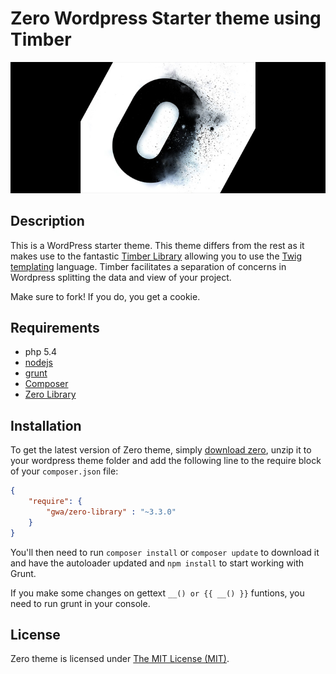 # Zero Wordpress Starter theme using Timber

![Zero](https://github.com/gwa/zero/blob/master/zero-header.jpg)

## Description

This is a WordPress starter theme. This theme differs from the rest as it makes use to the fantastic [Timber Library](http://upstatement.com/timber/) allowing you to use the [Twig templating](http://twig.sensiolabs.org/) language. Timber facilitates a separation of concerns in Wordpress splitting the data and view of your project.

Make sure to fork! If you do, you get a cookie.

## Requirements

* php 5.4
* [nodejs](https://nodejs.org/en/)
* [grunt](http://gruntjs.com/)
* [Composer](https://getcomposer.org/)
* [Zero Library](https://github.com/gwa/zero-library)

## Installation

To get the latest version of Zero theme, simply [download zero](https://github.com/gwa/zero/archive/3.0.zip), unzip it to your wordpress theme folder and add the following line to the require block of your `composer.json` file:

~~~json
{
    "require": {
        "gwa/zero-library" : "~3.3.0"
    }
}
~~~

You'll then need to run `composer install` or `composer update` to download it and have the autoloader updated and `npm install` to start working with Grunt.

If you make some changes on gettext `__() or {{ __() }}` funtions, you need to run grunt in your console.

## License
Zero theme is licensed under [The MIT License (MIT)](https://github.com/gwa/zero/blob/master/LICENSE).